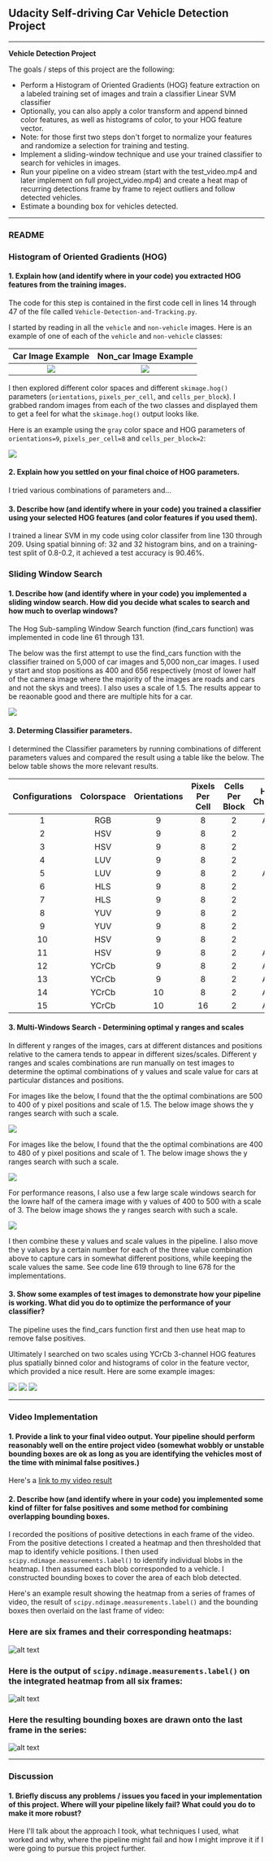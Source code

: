 ## Udacity Self-driving Car Vehicle Detection Project


---

**Vehicle Detection Project**

The goals / steps of this project are the following:

* Perform a Histogram of Oriented Gradients (HOG) feature extraction on a labeled training set of images and train a classifier Linear SVM classifier
* Optionally, you can also apply a color transform and append binned color features, as well as histograms of color, to your HOG feature vector. 
* Note: for those first two steps don't forget to normalize your features and randomize a selection for training and testing.
* Implement a sliding-window technique and use your trained classifier to search for vehicles in images.
* Run your pipeline on a video stream (start with the test_video.mp4 and later implement on full project_video.mp4) and create a heat map of recurring detections frame by frame to reject outliers and follow detected vehicles.
* Estimate a bounding box for vehicles detected.

[//]: # (Image References)
[image1]: ./examples/car_not_car.png
[image2]: ./examples/HOG_example.jpg
[image3]: ./examples/sliding_windows.jpg
[image4]: ./examples/sliding_window.jpg
[image5]: ./examples/bboxes_and_heat.png
[image6]: ./examples/labels_map.png
[image7]: ./examples/output_bboxes.png
[video1]: ./project_video.mp4

---
### README


### Histogram of Oriented Gradients (HOG)

#### 1. Explain how (and identify where in your code) you extracted HOG features from the training images.

The code for this step is contained in the first code cell in lines 14 through 47 of the file called `Vehicle-Detection-and-Tracking.py`.

I started by reading in all the `vehicle` and `non-vehicle` images.  Here is an example of one of each of the `vehicle` and `non-vehicle` classes:

Car Image Example          |  Non_car Image Example
:-------------------------:|:-------------------------:
![](images/car_example.png)|  ![](images/non_car_example.png)


I then explored different color spaces and different `skimage.hog()` parameters (`orientations`, `pixels_per_cell`, and `cells_per_block`).  I grabbed random images from each of the two classes and displayed them to get a feel for what the `skimage.hog()` output looks like.

Here is an example using the `gray` color space and HOG parameters of `orientations=9`, `pixels_per_cell=8` and `cells_per_block=2`:


![](images/HOG_features.png)


#### 2. Explain how you settled on your final choice of HOG parameters.

I tried various combinations of parameters and...

#### 3. Describe how (and identify where in your code) you trained a classifier using your selected HOG features (and color features if you used them).

I trained a linear SVM in my code using color classifer from line 130 through 209. Using spatial binning of: 32  and  32  histogram bins, and on a training-test split of 0.8-0.2, it achieved a test accuracy is 90.46%. 

### Sliding Window Search

#### 1. Describe how (and identify where in your code) you implemented a sliding window search.  How did you decide what scales to search and how much to overlap windows?

The Hog Sub-sampling Window Search function (find_cars function) was implemented in code line 61 through 131. 

The below was the first attempt to use the find_cars function with the classifier trained on 5,000 of car images and 5,000 non_car images. I used y start and stop positions as 400 and 656 respectively (most of lower half of the camera image where the majority of the images are roads and cars and not the skys and trees). I also uses a scale of 1.5.  The results appear to be reaonable good and there are multiple hits for a car. 

![](images/sub_sample_windows_search.png)

#### 3. Determing Classifier parameters. 

I determined the Classifier parameters by running combinations of different parameters values and compared the result using a table like the below. The below table shows the more relevant results. 

| Configurations   | Colorspace | Orientations | Pixels Per Cell | Cells Per Block | HOG Channel | Accuracy     |Prediction Time|
| :--------------: | :--------: | :----------: | :-------------: | :-------------: | :---------: | ------------:|  ------------:|
| 1                | RGB        | 9            | 8               | 2               | ALL         |              |         |
| 2                | HSV        | 9            | 8               | 2               | 0           |              |
| 3                | HSV        | 9            | 8               | 2               | 1           |              |
| 4                | LUV        | 9            | 8               | 2               | 2           |              |
| 5                | LUV        | 9            | 8               | 2               | ALL         |              |
| 6                | HLS        | 9            | 8               | 2               | 0           |              |
| 7                | HLS        | 9            | 8               | 2               | 1           |              |
| 8                | YUV        | 9            | 8               | 2               | 2           |              |
| 9                | YUV        | 9            | 8               | 2               | 1           |              |
| 10               | HSV          | 9            | 8               | 2               | 2           |              |
| 11               | HSV        | 9            | 8               | 2               | ALL         |              |
| 12               | YCrCb        | 9            | 8               | 2               | ALL         |              |
| 13               | YCrCb      | 9            | 8               | 2               | ALL         |         |
| 14               | YCrCb      | 10           | 8               | 2               | ALL         |         |
| 15               | YCrCb      | 10           | 16              | 2               | ALL         |         |


#### 3. Multi-Windows Search - Determining optimal y ranges and scales

In different y ranges of the images, cars at different distances and positions relative to the camera tends to appear in different sizes/scales. Different y ranges and scales combinations are run manually on test images to determine the optimal combinations of y values and scale value for cars at particular distances and positions.

For images like the below, I found that the the optimal combinations are 500 to 400 of y pixel positions and scale of 1.5. The below image shows the y ranges search with such a scale.  

![](images/para_1.png)

For images like the below, I found that the the optimal combinations are 400 to 480 of y pixel positions and scale of 1. The below image shows the y ranges search with such a scale.  

![](images/para_2.png)

For performance reasons, I also use a few large scale windows search for the lowre half of the camera image with y values of 400 to 500 with a scale of 3. The below image shows the y ranges search with such a scale.  

![](images/para_3.png)

I then combine these y values and scale values in the pipeline. I also move the y values by a certain number for each of the three value combination above to capture cars in somewhat different positions, while keeping the scale values the same. See code line 619 through to line 678 for the implementations. 



#### 3. Show some examples of test images to demonstrate how your pipeline is working.  What did you do to optimize the performance of your classifier?

The pipeline uses the find_cars function first and then use heat map to remove false positives. 

Ultimately I searched on two scales using YCrCb 3-channel HOG features plus spatially binned color and histograms of color in the feature vector, which provided a nice result.  Here are some example images:

![](images/pro_img1.png)
![](images/pro_img4.png)
![](images/pro_img6.png)

---

### Video Implementation

#### 1. Provide a link to your final video output.  Your pipeline should perform reasonably well on the entire project video (somewhat wobbly or unstable bounding boxes are ok as long as you are identifying the vehicles most of the time with minimal false positives.)
Here's a [link to my video result](./project_video.mp4)


#### 2. Describe how (and identify where in your code) you implemented some kind of filter for false positives and some method for combining overlapping bounding boxes.

I recorded the positions of positive detections in each frame of the video.  From the positive detections I created a heatmap and then thresholded that map to identify vehicle positions.  I then used `scipy.ndimage.measurements.label()` to identify individual blobs in the heatmap.  I then assumed each blob corresponded to a vehicle.  I constructed bounding boxes to cover the area of each blob detected.  

Here's an example result showing the heatmap from a series of frames of video, the result of `scipy.ndimage.measurements.label()` and the bounding boxes then overlaid on the last frame of video:

### Here are six frames and their corresponding heatmaps:

![alt text][image5]

### Here is the output of `scipy.ndimage.measurements.label()` on the integrated heatmap from all six frames:
![alt text][image6]

### Here the resulting bounding boxes are drawn onto the last frame in the series:
![alt text][image7]



---

### Discussion

#### 1. Briefly discuss any problems / issues you faced in your implementation of this project.  Where will your pipeline likely fail?  What could you do to make it more robust?

Here I'll talk about the approach I took, what techniques I used, what worked and why, where the pipeline might fail and how I might improve it if I were going to pursue this project further.  

